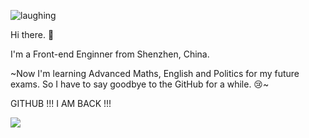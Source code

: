 ![laughing](https://i.loli.net/2020/07/11/a5vXytHcqwhLT98.gif)

Hi there. 👋

I'm a Front-end Enginner from Shenzhen, China.

~Now I'm learning Advanced Maths, English and Politics for my future exams. So I have to say goodbye to the GitHub for a while. 😢~

GITHUB !!! I AM BACK !!! 

<!--
Here are some ideas to get you started: 
 
- :neckbeard: I'm currently learning [Flutter](https://github.com/flutter/flutter), [Taro](https://github.com/NervJS/taro) and some basics of JavaScript.
- 📫 How to find me: 
  - Blog: [https://nghtmre.surge.sh](https://nghtmre.surge.sh)
  - Twitter: [@LonelyLiaR8523](https://twitter.com/LonelyLiaR8523)
  - Instagram: [@glitchboyl](https://www.instagram.com/glitchboyl/)
  - CloudMusic: [l解修師](https://music.163.com/#/user/home?id=64860394)
-->
<!-- - 💬 Ask me about ... -->
<!--
- ⌨️ My equipment: [Filco Majestouch 2 Cream White](https://mechanicalkeyboards.com/shop/index.php?l=product_detail&p=3672), [Leopold FC660M Sky Blue](https://mechanicalkeyboards.com/shop/index.php?l=product_detail&p=4249)
- 😱 Fun fact: I'M NOT A SINGLE 🐶. 
-->

<!-- My todolist:
- [ ] Create a Awesome Application by using Flutter.  
- [ ] pr some awesome repos
- [ ] be happy.
-->

![](https://visitor-badge.glitch.me/badge?page_id=glitchboyl.glitchboyl)
